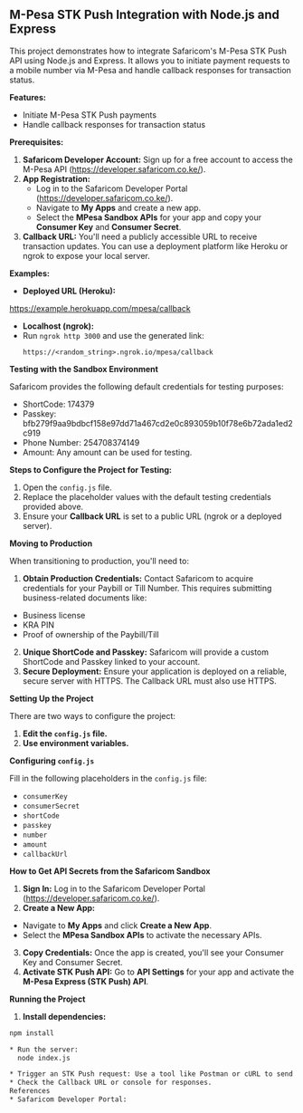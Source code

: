 
## M-Pesa STK Push Integration with Node.js and Express

This project demonstrates how to integrate Safaricom's M-Pesa STK Push API using Node.js and Express. It allows you to initiate payment requests to a mobile number via M-Pesa and handle callback responses for transaction status.

**Features:**

* Initiate M-Pesa STK Push payments
* Handle callback responses for transaction status

**Prerequisites:**

1. **Safaricom Developer Account:** Sign up for a free account to access the M-Pesa API (https://developer.safaricom.co.ke/).
2. **App Registration:**
    * Log in to the Safaricom Developer Portal (https://developer.safaricom.co.ke/).
    * Navigate to **My Apps** and create a new app.
    * Select the **MPesa Sandbox APIs** for your app and copy your **Consumer Key** and **Consumer Secret**.
3. **Callback URL:** You'll need a publicly accessible URL to receive transaction updates. You can use a deployment platform like Heroku or ngrok to expose your local server.

**Examples:**

* **Deployed URL (Heroku):**

https://example.herokuapp.com/mpesa/callback
* **Localhost (ngrok):**
* Run `ngrok http 3000` and use the generated link:
  ```
  https://<random_string>.ngrok.io/mpesa/callback
  ```

**Testing with the Sandbox Environment**

Safaricom provides the following default credentials for testing purposes:

* ShortCode: 174379
* Passkey: bfb279f9aa9bdbcf158e97dd71a467cd2e0c893059b10f78e6b72ada1ed2c919
* Phone Number: 254708374149
* Amount: Any amount can be used for testing.

**Steps to Configure the Project for Testing:**

1. Open the `config.js` file.
2. Replace the placeholder values with the default testing credentials provided above.
3. Ensure your **Callback URL** is set to a public URL (ngrok or a deployed server).

**Moving to Production**

When transitioning to production, you'll need to:

1. **Obtain Production Credentials:** Contact Safaricom to acquire credentials for your Paybill or Till Number. This requires submitting business-related documents like:
  * Business license
  * KRA PIN
  * Proof of ownership of the Paybill/Till
2. **Unique ShortCode and Passkey:** Safaricom will provide a custom ShortCode and Passkey linked to your account.
3. **Secure Deployment:** Ensure your application is deployed on a reliable, secure server with HTTPS. The Callback URL must also use HTTPS.

**Setting Up the Project**

There are two ways to configure the project:

1. **Edit the `config.js` file.**
2. **Use environment variables.**

**Configuring `config.js`**

Fill in the following placeholders in the `config.js` file:

* `consumerKey`
* `consumerSecret`
* `shortCode`
* `passkey`
* `number`
* `amount`
* `callbackUrl`

**How to Get API Secrets from the Safaricom Sandbox**

1. **Sign In:** Log in to the Safaricom Developer Portal (https://developer.safaricom.co.ke/).
2. **Create a New App:**
  * Navigate to **My Apps** and click **Create a New App**.
  * Select the **MPesa Sandbox APIs** to activate the necessary APIs.
3. **Copy Credentials:** Once the app is created, you'll see your Consumer Key and Consumer Secret.
4. **Activate STK Push API:** Go to **API Settings** for your app and activate the **M-Pesa Express (STK Push) API**.

**Running the Project**

1. **Install dependencies:**

 ```bash
 npm install

 * Run the server:
   node index.js

 * Trigger an STK Push request: Use a tool like Postman or cURL to send a POST request.
 * Check the Callback URL or console for responses.
References
 * Safaricom Developer Portal:
